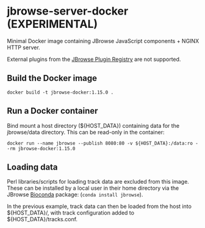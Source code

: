 # jbrowse-server-docker (EXPERIMENTAL)

Minimal Docker image containing JBrowse JavaScript components + NGINX HTTP server.

External plugins from the [JBrowse Plugin Registry](https://gmod.github.io/jbrowse-registry/) are not supported.

## Build the Docker image

```
docker build -t jbrowse-docker:1.15.0 .
```

## Run a Docker container

Bind mount a host directory (${HOST_DATA}) containing data for the jbrowse/data directory.
This can be read-only in the container:

```
docker run --name jbrowse --publish 8080:80 -v ${HOST_DATA}:/data:ro --rm jbrowse-docker:1.15.0
```

## Loading data

Perl libraries/scripts for loading track data are excluded from this image.
These can be installed by a local user in their home directory via the JBrowse [Bioconda](http://bioconda.github.io/) package: (`conda install jbrowse`).

In the previous example, track data can then be loaded from the host into ${HOST_DATA}/, with track configuration added to ${HOST_DATA}/tracks.conf.
